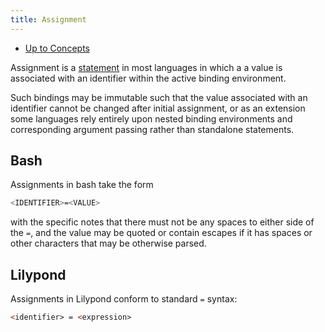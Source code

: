 ```yaml
---
title: Assignment
---
```


- [Up to Concepts](concepts)

Assignment is a [statement](statements) in most languages in which a
a value is associated with an identifier within the active
binding environment.

Such bindings may be immutable such that the value associated
with an identifier cannot be changed after initial assignment,
or as an extension some languages rely entirely upon nested
binding environments and corresponding argument passing
rather than standalone statements.

## Bash

Assignments in bash take the form

```bash
<IDENTIFIER>=<VALUE>
```

with the specific notes that there must not be any spaces to either
side of the `=`, and the value may be quoted or contain escapes
if it has spaces or other characters that may be otherwise parsed.

## Lilypond

Assignments in Lilypond conform to standard `=` syntax:

```lilypond
<identifier> = <expression>
```
